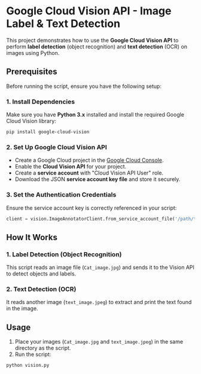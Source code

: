 # Google Cloud Vision API - Image Label & Text Detection

This project demonstrates how to use the **Google Cloud Vision API** to perform **label detection** (object recognition) and **text detection** (OCR) on images using Python.

## Prerequisites

Before running the script, ensure you have the following setup:

### 1. Install Dependencies
Make sure you have **Python 3.x** installed and install the required Google Cloud Vision library:

```bash
pip install google-cloud-vision
```

### 2. Set Up Google Cloud Vision API
- Create a Google Cloud project in the [Google Cloud Console](https://console.cloud.google.com/).
- Enable the **Cloud Vision API** for your project.
- Create a **service account** with "Cloud Vision API User" role.
- Download the JSON **service account key file** and store it securely.

### 3. Set the Authentication Credentials
Ensure the service account key is correctly referenced in your script:

```python
client = vision.ImageAnnotatorClient.from_service_account_file('/path/to/your/service-account-file.json')
```

## How It Works

### **1. Label Detection (Object Recognition)**
This script reads an image file (`Cat_image.jpg`) and sends it to the Vision API to detect objects and labels.

### **2. Text Detection (OCR)**
It reads another image (`text_image.jpeg`) to extract and print the text found in the image.

## Usage

1. Place your images (`Cat_image.jpg` and `text_image.jpeg`) in the same directory as the script.
2. Run the script:

```bash
python vision.py
```


